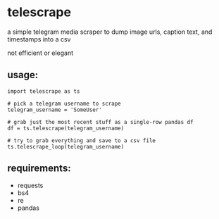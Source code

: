 # telescrape
a simple telegram media scraper to dump image urls, caption text, and timestamps into a csv

not efficient or elegant

## usage:

```{python}
import telescrape as ts

# pick a telegram username to scrape
telegram_username = 'SomeUser'

# grab just the most recent stuff as a single-row pandas df
df = ts.telescrape(telegram_username)

# try to grab everything and save to a csv file
ts.telescrape_loop(telegram_username)
```

## requirements:
* requests
* bs4
* re
* pandas
